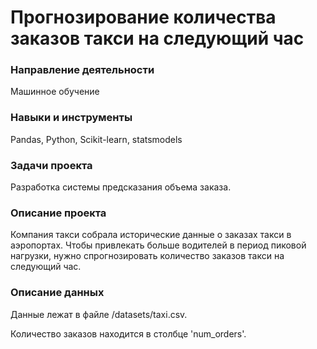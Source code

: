 # Прогнозирование количества заказов такси на следующий час

### Направление деятельности

Машинное обучение

### Навыки и инструменты

Pandas, Python, Scikit-learn, statsmodels

### Задачи проекта

Разработка системы предсказания объема заказа.

### Описание проекта

Компания такси собрала исторические данные о заказах такси в аэропортах. Чтобы привлекать больше водителей в период пиковой нагрузки, нужно спрогнозировать количество заказов такси на следующий час.

### Описание данных

Данные лежат в файле /datasets/taxi.csv.

Количество заказов находится в столбце 'num_orders'.
